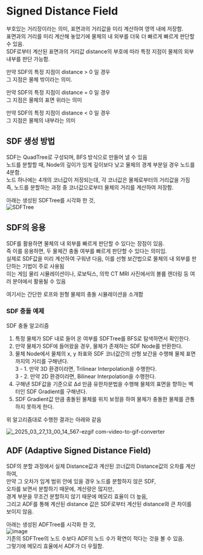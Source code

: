 # Signed Distance Field
부호있는 거리장이라는 의미, 표면과의 거리값을 미리 계산하여 영역 내에 저장함.</br>
표면과의 거리를 미리 계산해 놓았기에 물체의 내 외부를 더욱 더 빠르게 빠르게 판단할 수 있음.</br>
SDF로부터 계산된 표면과의 거리값 distance의 부호에 따라 특정 지점이 물체의 외부 내부를 판단 가능함.</br>

만약 SDF의 특정 지점이 distance > 0 일 경우</br>
그 지점은 물체 밖이라는 의미.</br>

만약 SDF의 특정 지점이 distance = 0 일 경우</br>
그 지점은 물체의 표면 위라는 의미</br>

만약 SDF의 특정 지점이 distance < 0 일 경우</br>
그 지점은 물체의 내부라는 의미</br>

## SDF 생성 방법
SDF는 QuadTree로 구성되며, BFS 방식으로 만들어 낼 수 있음</br>
노드를 분할할 때, Node의 깊이가 임계 깊이보다 낮고 물체의 경계 부분일 경우 노드를 4분함.</br>
노드 하나에는 4개의 코너값이 저장되는데, 각 코너값은 물체로부터의 거리값을 가짐</br>
즉, 노드를 분할하는 과정 중 코너값으로부터 물체의 거리를 계산하여 저장함.</br>

아래는 생성된 SDFTree를 시각화 한 것,</br>
![SDFTree](https://github.com/user-attachments/assets/4adab3bd-55a1-44f5-9b72-c995b0e11559)</br>

## SDF의 응용
SDF를 활용하면 물체의 내 외부를 빠르게 판단할 수 있다는 장점이 있음.</br>
즉 이를 응용하면, 두 물체간 충돌 여부를 빠르게 판단할 수 있다는 의미임.</br>
실제로 SDF값을 미리 계산하여 구워낸 다음, 이를 선형 보간법으로 물체의 내 외부를 판단하는 기법이 주로 사용됨</br> 
이는 게임 물리 시뮬레이션이나, 로보틱스, 의학 CT MRI 사진에서의 볼륨 렌더링 등 여러 분야에서 활용될 수 있음</br>

여기서는 간단한 로프와 원형 물체의 충돌 시뮬레이션을 소개함</br>

### SDF 충돌 예제

SDF 충돌 알고리즘</br>

1. 특정 물체가 SDF 내로 들어 온 여부를 SDFTree를 BFS로 탐색하면서 확인한다.</br>
2. 만약 물체가 SDF에 들어왔을 경우, 물체가 존재하는 SDF Node를 반환한다.</br>
3. 물체 Node에서 물체의 x, y 좌표와 SDF 코너값간의 선형 보간을 수행해 물체 표면까지의 거리를 구해낸다.</br>
  3 - 1. 만약 3D 환경이라면, Trilinear Interpolation을 수행한다.</br>
  3 - 2. 만약 2D 환경이라면, Bilinear Interpolation을 수행한다.</br>
4. 구해낸 SDF값을 기준으로 Δd 만큼 유한차분법을 수행해 물체의 표면을 향하는 벡터인 SDF Gradient를 구해낸다.</br>
5. SDF Gradient값 만큼 충돌된 물체를 위치 보정을 하여 물체가 충돌한 물체를 관통하지 못하게 한다.<br>

위 알고리즘대로 수행한 결과는 아래와 같음</br>

![_2025_03_27_13_00_14_567-ezgif com-video-to-gif-converter](https://github.com/user-attachments/assets/23842960-fa0c-4550-9b2a-7190065c5f56)</br>

## ADF (Adaptive Signed Distance Field)

SDF의 분할 과정에서 실제 Distance값과 계산된 코너값의 Distance값의 오차를 계산하여,</br>
만약 그 오차가 임계 범위 안에 있을 경우 노드를 분할하지 않은 SDF, </br>
오차를 보면서 분할하기 때문에, 계산량은 많지만,</br>
경계 부분을 무조건 분할하지 않기 때문에 메모리 효율이 더 높음,</br>
그리고 ADF를 통해 계산된 distance 값은 SDF로부터 계산된 distance와 큰 차이를 보이지 않음.</br>

아래는 생성된 ADFTree를 시각화 한 것,</br>
![image](https://github.com/user-attachments/assets/8ad46e8e-7108-4f96-88ce-70b61f7f3a17)</br>
기존의 SDFTree의 노드 수보다 ADF의 노드 수가 확연이 적다는 것을 볼 수 있음.</br>
그렇기에 메모리 효율에서 ADF가 더 우월함.</br>

